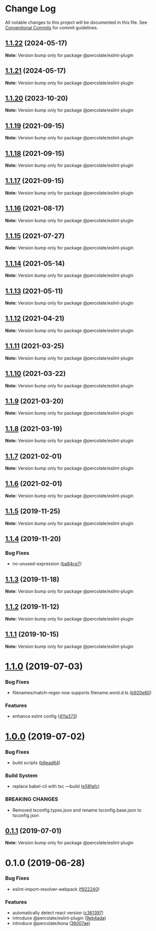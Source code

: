 # Change Log

All notable changes to this project will be documented in this file.
See [Conventional Commits](https://conventionalcommits.org) for commit guidelines.

## [1.1.22](https://github.com/percolate/blend/tree/master/pkgs/eslint-plugin/compare/@percolate/eslint-plugin@1.1.20...@percolate/eslint-plugin@1.1.22) (2024-05-17)

**Note:** Version bump only for package @percolate/eslint-plugin





## [1.1.21](https://github.com/percolate/blend/tree/master/pkgs/eslint-plugin/compare/@percolate/eslint-plugin@1.1.20...@percolate/eslint-plugin@1.1.21) (2024-05-17)

**Note:** Version bump only for package @percolate/eslint-plugin





## [1.1.20](https://github.com/percolate/blend/tree/master/pkgs/eslint-plugin/compare/@percolate/eslint-plugin@1.1.19...@percolate/eslint-plugin@1.1.20) (2023-10-20)

**Note:** Version bump only for package @percolate/eslint-plugin





## [1.1.19](https://github.com/percolate/blend/tree/master/pkgs/eslint-plugin/compare/@percolate/eslint-plugin@1.1.18...@percolate/eslint-plugin@1.1.19) (2021-09-15)

**Note:** Version bump only for package @percolate/eslint-plugin





## [1.1.18](https://github.com/percolate/blend/tree/master/pkgs/eslint-plugin/compare/@percolate/eslint-plugin@1.1.17...@percolate/eslint-plugin@1.1.18) (2021-09-15)

**Note:** Version bump only for package @percolate/eslint-plugin





## [1.1.17](https://github.com/percolate/blend/tree/master/pkgs/eslint-plugin/compare/@percolate/eslint-plugin@1.1.16...@percolate/eslint-plugin@1.1.17) (2021-09-15)

**Note:** Version bump only for package @percolate/eslint-plugin





## [1.1.16](https://github.com/percolate/blend/tree/master/pkgs/eslint-plugin/compare/@percolate/eslint-plugin@1.1.15...@percolate/eslint-plugin@1.1.16) (2021-08-17)

**Note:** Version bump only for package @percolate/eslint-plugin





## [1.1.15](https://github.com/percolate/blend/tree/master/pkgs/eslint-plugin/compare/@percolate/eslint-plugin@1.1.14...@percolate/eslint-plugin@1.1.15) (2021-07-27)

**Note:** Version bump only for package @percolate/eslint-plugin





## [1.1.14](https://github.com/percolate/blend/tree/master/pkgs/eslint-plugin/compare/@percolate/eslint-plugin@1.1.13...@percolate/eslint-plugin@1.1.14) (2021-05-14)

**Note:** Version bump only for package @percolate/eslint-plugin





## [1.1.13](https://github.com/percolate/blend/tree/master/pkgs/eslint-plugin/compare/@percolate/eslint-plugin@1.1.11...@percolate/eslint-plugin@1.1.13) (2021-05-11)

**Note:** Version bump only for package @percolate/eslint-plugin





## [1.1.12](https://github.com/percolate/blend/tree/master/pkgs/eslint-plugin/compare/@percolate/eslint-plugin@1.1.11...@percolate/eslint-plugin@1.1.12) (2021-04-21)

**Note:** Version bump only for package @percolate/eslint-plugin





## [1.1.11](https://github.com/percolate/blend/tree/master/pkgs/eslint-plugin/compare/@percolate/eslint-plugin@1.1.10...@percolate/eslint-plugin@1.1.11) (2021-03-25)

**Note:** Version bump only for package @percolate/eslint-plugin





## [1.1.10](https://github.com/percolate/blend/tree/master/pkgs/eslint-plugin/compare/@percolate/eslint-plugin@1.1.9...@percolate/eslint-plugin@1.1.10) (2021-03-22)

**Note:** Version bump only for package @percolate/eslint-plugin





## [1.1.9](https://github.com/percolate/blend/tree/master/pkgs/eslint-plugin/compare/@percolate/eslint-plugin@1.1.8...@percolate/eslint-plugin@1.1.9) (2021-03-20)

**Note:** Version bump only for package @percolate/eslint-plugin





## [1.1.8](https://github.com/percolate/blend/tree/master/pkgs/eslint-plugin/compare/@percolate/eslint-plugin@1.1.7...@percolate/eslint-plugin@1.1.8) (2021-03-19)

**Note:** Version bump only for package @percolate/eslint-plugin





## [1.1.7](https://github.com/percolate/blend/tree/master/pkgs/eslint-plugin/compare/@percolate/eslint-plugin@1.1.5...@percolate/eslint-plugin@1.1.7) (2021-02-01)

**Note:** Version bump only for package @percolate/eslint-plugin





## [1.1.6](https://github.com/percolate/blend/tree/master/pkgs/eslint-plugin/compare/@percolate/eslint-plugin@1.1.5...@percolate/eslint-plugin@1.1.6) (2021-02-01)

**Note:** Version bump only for package @percolate/eslint-plugin





## [1.1.5](https://github.com/percolate/blend/tree/master/pkgs/eslint-plugin/compare/@percolate/eslint-plugin@1.1.4...@percolate/eslint-plugin@1.1.5) (2019-11-25)

**Note:** Version bump only for package @percolate/eslint-plugin





## [1.1.4](https://github.com/percolate/blend/tree/master/pkgs/eslint-plugin/compare/@percolate/eslint-plugin@1.1.3...@percolate/eslint-plugin@1.1.4) (2019-11-20)


### Bug Fixes

* no-unused-expression ([ba84ce7](https://github.com/percolate/blend/tree/master/pkgs/eslint-plugin/commit/ba84ce7f44c35c396a81772ce6eb3db97aad22ed))





## [1.1.3](https://github.com/percolate/blend/tree/master/pkgs/eslint-plugin/compare/@percolate/eslint-plugin@1.1.2...@percolate/eslint-plugin@1.1.3) (2019-11-18)

**Note:** Version bump only for package @percolate/eslint-plugin





## [1.1.2](https://github.com/percolate/blend/tree/master/pkgs/eslint-plugin/compare/@percolate/eslint-plugin@1.1.1...@percolate/eslint-plugin@1.1.2) (2019-11-12)

**Note:** Version bump only for package @percolate/eslint-plugin





## [1.1.1](https://github.com/percolate/blend/tree/master/pkgs/eslint-plugin/compare/@percolate/eslint-plugin@1.1.0...@percolate/eslint-plugin@1.1.1) (2019-10-15)

**Note:** Version bump only for package @percolate/eslint-plugin





# [1.1.0](https://github.com/percolate/blend/tree/master/pkgs/eslint-plugin/compare/@percolate/eslint-plugin@1.0.0...@percolate/eslint-plugin@1.1.0) (2019-07-03)


### Bug Fixes

* filenames/match-regex now supports filename.word.d.ts ([b920e60](https://github.com/percolate/blend/tree/master/pkgs/eslint-plugin/commit/b920e60))


### Features

* enhance eslint config ([411a373](https://github.com/percolate/blend/tree/master/pkgs/eslint-plugin/commit/411a373))





# [1.0.0](https://github.com/percolate/blend/tree/master/pkgs/eslint-plugin/compare/@percolate/eslint-plugin@0.1.1...@percolate/eslint-plugin@1.0.0) (2019-07-02)


### Bug Fixes

* build scripts ([b6ead64](https://github.com/percolate/blend/tree/master/pkgs/eslint-plugin/commit/b6ead64))


### Build System

* replace babel-cli with tsc —build ([e58fafc](https://github.com/percolate/blend/tree/master/pkgs/eslint-plugin/commit/e58fafc))


### BREAKING CHANGES

* Removed tsconfig.types.json and rename tsconfig.base.json to tsconfig.json





## [0.1.1](https://github.com/percolate/blend/tree/master/pkgs/eslint-plugin/compare/@percolate/eslint-plugin@0.1.0...@percolate/eslint-plugin@0.1.1) (2019-07-01)

**Note:** Version bump only for package @percolate/eslint-plugin





# 0.1.0 (2019-06-28)


### Bug Fixes

* eslint-import-resolver-webpack ([f922240](https://github.com/percolate/blend/tree/master/pkgs/eslint-plugin/commit/f922240))


### Features

* automatically detect react version ([c361397](https://github.com/percolate/blend/tree/master/pkgs/eslint-plugin/commit/c361397))
* introduce @percolate/eslint-plugin ([9eb4ada](https://github.com/percolate/blend/tree/master/pkgs/eslint-plugin/commit/9eb4ada))
* introduce @percolate/kona ([36007ae](https://github.com/percolate/blend/tree/master/pkgs/eslint-plugin/commit/36007ae))

